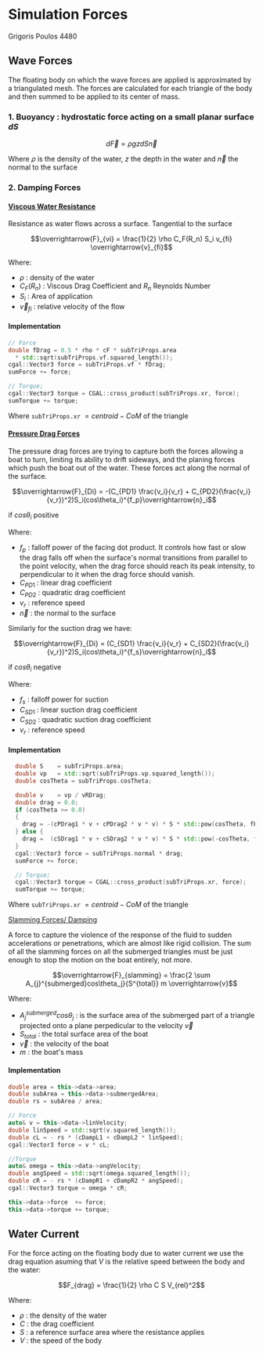 # Simulation Forces  

Grigoris Poulos 4480

## Wave Forces

The floating body on which the wave forces are applied is approximated by a triangulated 
mesh. The forces are calculated for each triangle of the body and then summed to be applied
to its center of mass.

### **1. Buoyancy** : hydrostatic force acting on a small planar surface $dS$
$$d \overrightarrow{F} = \rho g z dS \overrightarrow{n}$$

Where $\rho$ is the density of the water, $z$ the depth in the water and $\overrightarrow{n}$
the normal to the surface

### **2. Damping Forces**

#### <ins>Viscous Water Resistance</ins>

Resistance as water flows across a surface. Tangential to the surface

$$\overrightarrow{F}_{vi} = \frac{1}{2} \rho C_F(R_n) S_i v_{fi} \overrightarrow{v}_{fi}$$

Where:

  + $\rho$                    : density of the water
  + $C_F(R_n)$                : Viscous Drag Coefficient and $R_n$ Reynolds Number 
  + $S_i$                     : Area of application
  + $\overrightarrow{v}_{fi}$ : relative velocity of the flow 

#### Implementation 

```cpp
// Force
double fDrag = 0.5 * rho * cF * subTriProps.area
  * std::sqrt(subTriProps.vf.squared_length());
cgal::Vector3 force = subTriProps.vf * fDrag;
sumForce += force;

// Torque;
cgal::Vector3 torque = CGAL::cross_product(subTriProps.xr, force);
sumTorque += torque;
```

Where `subTriProps.xr` $=centroid - CoM$ of the triangle 

#### <ins>Pressure Drag Forces</ins>

The pressure drag forces are trying to capture both the forces allowing a boat to turn,
 limiting its ability to drift sideways, and the planing forces which push the boat out
of the water. These forces act along the normal of the surface. 

$$\overrightarrow{F}_{Di} = -(C_{PD1} \frac{v_i}{v_r} + C_{PD2}(\frac{v_i}{v_r})^2)S_i(cos\theta_i)^{f_p}\overrightarrow{n}_i$$

if $cos\theta_i$ positive

Where: 

+ $f_p$     : falloff power of the facing dot product. It controls how fast or slow the drag 
falls off when the surface's normal transitions from parallel to the point velocity, when 
the drag force should reach its peak intensity, to perpendicular to it when the drag force should vanish. 
+ $C_{PD1}$            : linear drag coefficient
+ $C_{PD2}$            : quadratic drag coefficient
+ $v_r$                : reference speed
+ $\overrightarrow{n}$ : the normal to the surface


Similarly for the suction drag we have: 

$$\overrightarrow{F}_{Di} = (C_{SD1} \frac{v_i}{v_r} + C_{SD2}(\frac{v_i}{v_r})^2)S_i(cos\theta_i)^{f_s}\overrightarrow{n}_i$$

if $cos\theta_i$ negative


Where: 

+ $f_s$     : falloff power for suction
+ $C_{SD1}$ : linear suction drag coefficient
+ $C_{SD2}$ : quadratic suction drag coefficient
+ $v_r$     : reference speed

#### Implementation 

```cpp
  double S    = subTriProps.area;
  double vp   = std::sqrt(subTriProps.vp.squared_length());
  double cosTheta = subTriProps.cosTheta;

  double v    = vp / vRDrag;
  double drag = 0.0;
  if (cosTheta >= 0.0)
  {
    drag = -(cPDrag1 * v + cPDrag2 * v * v) * S * std::pow(cosTheta, fPDrag);
  } else {
    drag =  (cSDrag1 * v + cSDrag2 * v * v) * S * std::pow(-cosTheta, fSDrag);
  }
  cgal::Vector3 force = subTriProps.normal * drag;
  sumForce += force;

  // Torque;
  cgal::Vector3 torque = CGAL::cross_product(subTriProps.xr, force);
  sumTorque += torque;
```

Where `subTriProps.xr` $=centroid - CoM$ of the triangle 

<ins>Slamming Forces/ Damping</ins>

A force to capture the violence of the response of the fluid to sudden accelerations
or penetrations, which are almost like rigid collision. The sum of all the slamming
forces on all the submerged triangles must be just enough to stop the motion on the 
boat entirely, not more.  


$$\overrightarrow{F}_{slamming} = \frac{2 \sum A_{j}^{submerged}cos\theta_j}{S^{total}} m \overrightarrow{v}$$

Where: 

+ $A_{j}^{submerged}cos\theta_j$ : is the surface area of the submerged part of a triangle 
  projected onto a plane perpedicular to the velocity $\overrightarrow{v}$
+ $S_{total}$ : the total surface area of the boat
+ $\overrightarrow{v}$ : the velocity of the boat
+ $m$ : the boat's mass 
 

#### Implementation 

```cpp
double area = this->data->area;
double subArea = this->data->submergedArea;
double rs = subArea / area;

// Force
auto& v = this->data->linVelocity;
double linSpeed = std::sqrt(v.squared_length());
double cL = - rs * (cDampL1 + cDampL2 * linSpeed);
cgal::Vector3 force = v * cL;

//Torque
auto& omega = this->data->angVelocity;
double angSpeed = std::sqrt(omega.squared_length());
double cR = - rs * (cDampR1 + cDampR2 * angSpeed);
cgal::Vector3 torque = omega * cR;

this->data->force  += force;
this->data->torque += torque;
```
## Water Current

For the force acting on the floating body due to water current we use the drag 
equation asuming that $V$ is the relative speed between the body and the water: 

$$F_{drag} = \frac{1}{2} \rho C S V_{rel}^2$$

Where: 

+ $\rho$ : the density of the water
+ $C$ : the drag coefficient
+ $S$ : a reference surface area where the resistance applies
+ $V$ : the speed of the body


